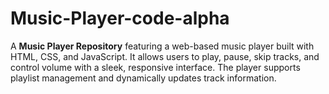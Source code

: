 # Music-Player-code-alpha
A **Music Player Repository** featuring a web-based music player built with HTML, CSS, and JavaScript. It allows users to play, pause, skip tracks, and control volume with a sleek, responsive interface. The player supports playlist management and dynamically updates track information.

